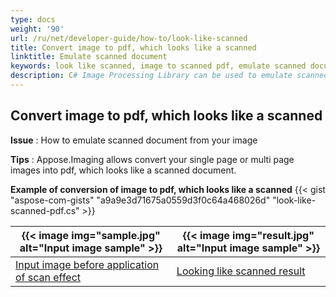 ```yaml
---
type: docs
weight: '90'
url: /ru/net/developer-guide/how-to/look-like-scanned
title: Convert image to pdf, which looks like a scanned  
linktitle: Emulate scanned document
keywords: look like scanned, image to scanned pdf, emulate scanned document
description: C# Image Processing Library can be used to emulate scanned document from you image(s) as shown in the C# code.
---
```


**Convert image to pdf, which looks like a scanned**
-----------------------------------------

**Issue** : How to emulate scanned document from your image

**Tips** : Appose.Imaging allows convert your single page or multi page images into pdf, which looks like a scanned document.

**Example of conversion of image to pdf, which looks like a scanned**
{{< gist "aspose-com-gists" "a9a9e3d71675a0559d3f0c64a468026d" "look-like-scanned-pdf.cs" >}}  

| {{< image img="sample.jpg" alt="Input image sample" >}} | {{< image img="result.jpg" alt="Input image sample" >}} |
| ------------------------------------------------------- | ------------------------------------------------------- |
| [Input image before application of scan effect](sample.djvu)                                            | [Looking like scanned result](sample.pdf)                                          |

